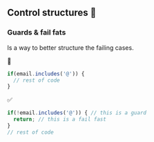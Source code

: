 ## Control structures 🔨

### Guards & fail fats
Is a way to better structure the failing cases.

💩
```js
if(email.includes('@')) {
  // rest of code
}
```

✅
```js
if(!email.includes('@')) { // this is a guard
  return; // this is a fail fast
}
// rest of code
```
